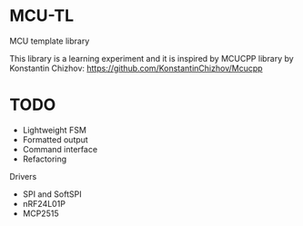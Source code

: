 MCU-TL
======

MCU template library

This library is a learning experiment and it is inspired by MCUCPP library by Konstantin Chizhov:
https://github.com/KonstantinChizhov/Mcucpp


TODO
====

- Lightweight FSM
- Formatted output
- Command interface
- Refactoring

Drivers
  - SPI and SoftSPI
  - nRF24L01P
  - MCP2515
